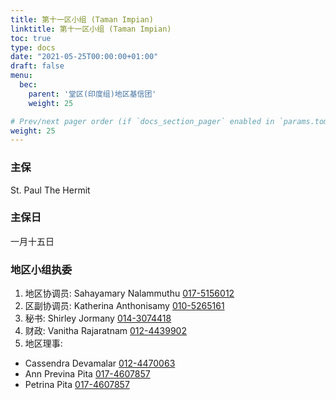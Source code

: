 ```yaml
---
title: 第十一区小组 (Taman Impian)
linktitle: 第十一区小组 (Taman Impian)
toc: true
type: docs
date: "2021-05-25T00:00:00+01:00"
draft: false
menu:
  bec:
    parent: '堂区(印度组)地区基信团'
    weight: 25

# Prev/next pager order (if `docs_section_pager` enabled in `params.toml`)
weight: 25
---
```

### 主保
St. Paul The Hermit

### 主保日
一月十五日

### 地区小组执委

1. 地区协调员: Sahayamary Nalammuthu [017-5156012](tel:0175156012)                          
2. 区副协调员: Katherina Anthonisamy [010-5265161](tel:0105265161)
3. 秘书: Shirley Jormany [014-3074418](tel:0143074418)
4. 财政: Vanitha Rajaratnam [012-4439902](tel:0124439902)
5. 地区理事:
  - Cassendra Devamalar [012-4470063](tel:0124470063)   
  - Ann Previna Pita [017-4607857](tel:0174607857)
  - Petrina Pita [017-4607857](tel:0174607857)
